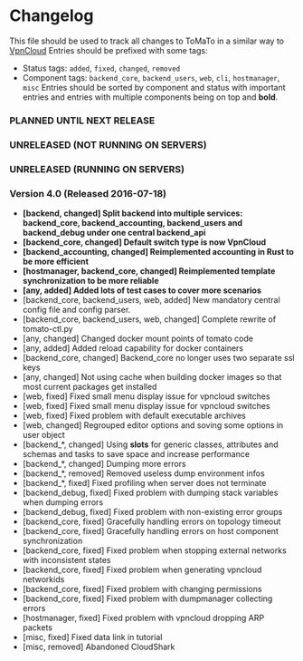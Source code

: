 # Changelog

This file should be used to track all changes to ToMaTo in a similar way to [VpnCloud](https://github.com/dswd/vpncloud.rs/blob/master/CHANGELOG.md)
Entries should be prefixed with some tags:
- Status tags: `added`, `fixed`, `changed`, `removed`
- Component tags: `backend_core`, `backend_users`, `web`, `cli`, `hostmanager`, `misc`
Entries should be sorted by component and status with important entries and entries with multiple components being on top and **bold**.


### PLANNED UNTIL NEXT RELEASE

### UNRELEASED (NOT RUNNING ON SERVERS)

### UNRELEASED (RUNNING ON SERVERS)

### Version 4.0 (Released 2016-07-18)
- **[backend, changed] Split backend into multiple services: backend_core, backend_accounting, backend_users and backend_debug under one central backend_api**
- **[backend_core, changed] Default switch type is now VpnCloud**
- **[backend_accounting, changed] Reimplemented accounting in Rust to be more efficient**
- **[hostmanager, backend_core, changed] Reimplemented template synchronization to be more reliable**
- **[any, added] Added lots of test cases to cover more scenarios**
- [backend_core, backend_users, web, added] New mandatory central config file and config parser.
- [backend_core, backend_users, web, changed] Complete rewrite of tomato-ctl.py
- [any, changed] Changed docker mount points of tomato code
- [any, added] Added reload capability for docker containers
- [backend_core, changed] Backend_core no longer uses two separate ssl keys
- [any, changed] Not using cache when building docker images so that most current packages get installed 
- [web, fixed] Fixed small menu display issue for vpncloud switches
- [web, fixed] Fixed small menu display issue for vpncloud switches
- [web, fixed] Fixed problem with default executable archives
- [web, changed] Regrouped editor options and soving some options in user object
- [backend_*, changed] Using __slots__ for generic classes, attributes and schemas and tasks to save space and increase performance
- [backend_*, changed] Dumping more errors
- [backend_*, removed] Removed useless dump environment infos
- [backend_*, fixed] Fixed profiling when server does not terminate
- [backend_debug, fixed] Fixed problem with dumping stack variables when dumping errors
- [backend_debug, fixed] Fixed problem with non-existing error groups
- [backend_core, fixed] Gracefully handling errors on topology timeout
- [backend_core, fixed] Gracefully handling errors on host component synchronization
- [backend_core, fixed] Fixed problem when stopping external networks with inconsistent states
- [backend_core, fixed] Fixed problem when generating vpncloud networkids
- [backend_core, fixed] Fixed problem with changing permissions
- [backend_core, fixed] Fixed problem with dumpmanager collecting errors
- [hostmanager, fixed] Fixed problem with vpncloud dropping ARP packets
- [misc, fixed] Fixed data link in tutorial
- [misc, removed] Abandoned CloudShark

